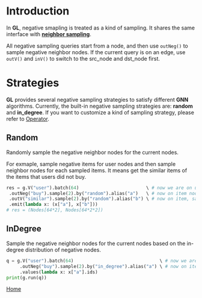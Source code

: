 # Introduction

In **GL**, negative smapling is treated as a kind of sampling.
It shares the same interface with [**neighbor sampling**](sampling.md).

All negative sampling queries start from a node, and then use `outNeg()` to sample negative neighbor nodes.
If the current query is on an edge, use `outV()` and `inV()` to switch to the src_node and dst_node first.

# Strategies

**GL** provides several negative sampling strategies to satisfy different **GNN** algorithms.
Currently, the built-in negative sampling strategies are: **random** and **in_degree**.
If you want to customize a kind of sampling strategy, please refer to [Operator](operator.md).

## Random

Randomly sample the negative neighbor nodes for the current nodes.

For exmaple, sample negative items for user nodes and then sample neighbor nodes for each sampled items.
It means get the similar items of the items that users did not buy.

```python
res = g.V("user").batch(64)                         \ # now we are on user nodes, with batch size of 64
 .outNeg("buy").sample(2).by("random").alias("a")   \ # now on item nodes, sample 2 of them for each of the previous user
 .outV("similar").sample(2).by("random").alias("b") \ # now on item, sample 2 of them for each of the previous item
 .emit(lambda x: (x["a"], x["b"]))
# res = (Nodes[64*2], Nodes[64*2*2])
```

## InDegree

Sample the negative neighbor nodes for the current nodes based on the in-degree distribution of negative nodes.

```python
q = g.V("user").batch(64)                                \ # now we are on user nodes, with batch size of 64
     .outNeg("buy").sample(2).by("in_degree").alias("a") \ # now on item nodes, sample 2 of them for each of the previous user
     .values(lambda x: x["a"].ids)
print(g.run(q))
```

[Home](../README.md)
